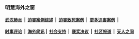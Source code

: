 
### 明慧海外之窗

####  [武汉肺炎](indexes/365.md?t=03091900) &nbsp;|&nbsp;  [迫害案例综述](indexes/328.md?t=03091900) &nbsp;|&nbsp; [迫害致死案例](indexes/277.md?t=03091900)  &nbsp;|&nbsp; [更多迫害案例](indexes/81.md?t=03091900)  &nbsp;|&nbsp; 
####  [时事评论](indexes/19.md?t=03091900) &nbsp;|&nbsp; [海外简讯](indexes/245.md?t=03091900)&nbsp;|&nbsp;  [社会支持](indexes/140.md?t=03091900) &nbsp;|&nbsp; [褒奖决议](indexes/282.md?t=03091900) &nbsp;|&nbsp; [社区报道](indexes/91.md?t=03091900)  &nbsp;|&nbsp; [天人之间](indexes/78.md?t=03091900) 

